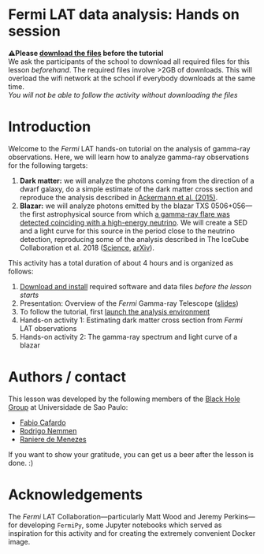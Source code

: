 Fermi LAT data analysis: Hands on session
==============================================

**⚠️Please [download the files](./pre-requisites.md) before the tutorial**  
We ask the participants of the school to download all required files for this lesson *beforehand*. The required files involve >2GB of downloads. This will overload the wifi network at the school if everybody downloads at the same time.   
*You will not be able to follow the activity without downloading the files*

# Introduction

Welcome to the *Fermi* LAT hands-on tutorial on the analysis of gamma-ray observations. Here, we will learn how to analyze gamma-ray observations for the following targets:

1. **Dark matter:** we will analyze the photons coming from the direction of a dwarf galaxy, do a simple estimate of the dark matter cross section and reproduce the analysis described in [Ackermann et al. (2015)](https://journals.aps.org/prl/abstract/10.1103/PhysRevLett.115.231301). 
2. **Blazar:** we will analyze photons emitted by the blazar TXS 0506+056—the first astrophysical source from which [a gamma-ray flare was detected coinciding with a high-energy neutrino](https://science.sciencemag.org/content/361/6398/eaat1378?_ga=2.130451464.622421256.1563993155-1416707261.1563993155). We will create a SED and a light curve for this source in the period close to the neutrino detection, reproducing some of the analysis described in The IceCube Collaboration et al. 2018 ([Science](https://science.sciencemag.org/content/361/6398/eaat1378?_ga=2.130451464.622421256.1563993155-1416707261.1563993155), [arXiv](https://arxiv.org/pdf/1807.08816.pdf)). 

This activity has a total duration of about 4 hours and is organized as follows:

1. [Download and install](./pre-requisites.md) required software and data files *before the lesson starts*
2. Presentation: Overview of the *Fermi* Gamma-ray Telescope ([slides](https://speakerdeck.com/rsnemmen/overview-of-fermi-gamma-ray-telescope))
3. To follow the tutorial, first [launch the analysis environment](./pre-requisites.md#4-launch-a-docker-container-instance)
4. Hands-on activity 1: Estimating dark matter cross section from *Fermi* LAT observations
5. Hands-on activity 2: The gamma-ray spectrum and light curve of a blazar 

# Authors / contact 

This lesson was developed by the following members of the [Black Hole Group](https://blackholegroup.org) at Universidade de Sao Paulo:

- [Fabio Cafardo](https://fabiocafardo.wordpress.com/)
- [Rodrigo Nemmen](https://rodrigonemmen.com/)
- [Raniere de Menezes](https://ranieremenezes.wordpress.com/)

If you want to show your gratitude, you can get us a beer after the lesson is done.  :)

# Acknowledgements

The *Fermi* LAT Collaboration—particularly Matt Wood and Jeremy Perkins—for developing `FermiPy`, some Jupyter notebooks which served as inspiration for this activity and for creating the extremely convenient Docker image.
